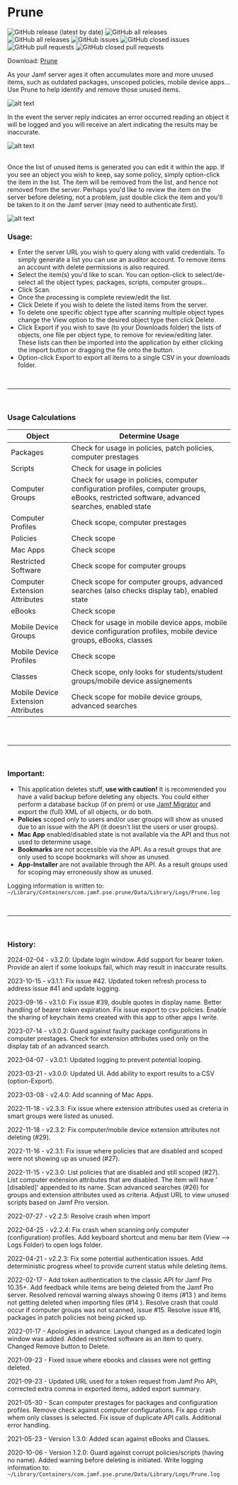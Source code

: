 # Prune
![GitHub release (latest by date)](https://img.shields.io/github/v/release/BIG-RAT/prune?display_name=tag) ![GitHub all releases](https://img.shields.io/github/downloads/BIG-RAT/prune/total)  ![GitHub all releases](https://img.shields.io/github/downloads/BIG-RAT/prune/latest/total)
 ![GitHub issues](https://img.shields.io/github/issues-raw/BIG-RAT/prune) ![GitHub closed issues](https://img.shields.io/github/issues-closed-raw/BIG-RAT/prune) ![GitHub pull requests](https://img.shields.io/github/issues-pr-raw/BIG-RAT/jamfcpr) ![GitHub closed pull requests](https://img.shields.io/github/issues-pr-closed-raw/BIG-RAT/prune)


Download: [Prune](https://github.com/BIG-RAT/prune/releases/latest/download/prune.zip)

As your Jamf server ages it often accumulates more and more unused items, such as outdated packages, unscoped policies, mobile device apps...  Use Prune to help identify and remove those unused items.

![alt text](./images/pruneApp.png "Prune")

In the event the server reply indicates an error occurred reading an object it will be logged and you will receive an alert indicating the results may be inaccurate.

![alt text](./images/pruneWarning.png "prune warning")<br><br>

Once the list of unused items is generated you can edit it within the app.  If you see an object you wish to keep, say some policy, simply option-click the item in the list.  The item will be removed from the list, and hence not removed from the server.  Perhaps you'd like to review the item on the server before deleting, not a problem, just double click the item and you'll be taken to it on the Jamf server (may need to authenticate first).

![alt text](./images/edit.png "modify/review")

### Usage:
* Enter the server URL you wish to query along with valid credentials.  To simply generate a list you can use an auditor account.  To remove items an account with delete permissions is also required.
* Select the item(s) you'd like to scan.  You can option-click to select/de-select all the object types; packages, scripts, computer groups...
* Click Scan.
* Once the processing is complete review/edit the list.
* Click Delete if you wish to delete the listed items from the server.
* To delete one specific object type after scanning multiple object types change the View option to the desired object type then click Delete.
* Click Export if you wish to save (to your Downloads folder) the lists of objects, one file per object type, to remove for review/editing later.  These lists can then be imported into the application by either clicking the import button or dragging the file onto the button.
* Option-click Export to export all items to a single CSV in your downloads folder.
 
<br><hr><br>
### Usage Calculations<br>

<table>
    <thead>
        <tr>
            <th>Object</th>
            <th>Determine Usage</th>
        </tr>
    </thead>
    <tbody>
        <tr>
            <td>Packages</td>
            <td>Check for usage in policies, patch policies, computer prestages</td>
        </tr>
        <tr>
            <td>Scripts</td>
            <td>Check for usage in policies</td>
        </tr>
        <tr>
            <td>Computer Groups</td>
            <td>Check for usage in policies, computer configuration profiles, computer groups, eBooks, restricted software, advanced searches, enabled state</td>
        </tr>
        <tr>
            <td>Computer Profiles</td>
            <td>Check scope, computer prestages</td>
        </tr>
        <tr>
            <td>Policies</td>
            <td>Check scope</td>
        </tr>
        <tr>
            <td>Mac Apps</td>
            <td>Check scope</td>
        </tr>
        <tr>
            <td>Restricted Software</td>
            <td>Check scope for computer groups</td>
        </tr>
        <tr>
            <td>Computer Extension Attributes</td>
            <td>Check scope for computer groups, advanced searches (also checks display tab), enabled state</td>
        </tr>
        <tr>
            <td>eBooks</td>
            <td>Check scope</td>
        </tr>
        <tr>
            <td>Mobile Device Groups</td>
            <td>Check for usage in mobile device apps, mobile device configuration profiles, mobile device groups, eBooks, classes</td>
        </tr>
        <tr>
            <td>Mobile Device Profiles</td>
            <td>Check scope</td>
        </tr>
        <tr>
            <td>Classes</td>
            <td>Check scope, only looks for students/student groups/mobile device assignements</td>
        </tr>
        <tr>
            <td>Mobile Device Extension Attributes</td>
            <td>Check scope for mobile device groups, advanced searches</td>
        </tr>
    </tbody>
</table>
<br><br>
<hr><br>

### Important:
* This application deletes stuff, <b>use with caution!</b>  It is recommended you have a valid backup before deleting any objects.  You could either perform a database backup (if on prem) or use [Jamf Migrator](https://github.com/jamf/JamfMigrator) and export the (full) XML of all objects, or do both.
* **Policies** scoped only to users and/or user groups will show as unused due to an issue with the API (it doesn't list the users or user groups).
* **Mac App** enabled/disabled state is not available via the API and thus not used to determine usage.
* **Bookmarks** are not accessible via the API.  As a result groups that are only used to scope bookmarks will show as unused.
* **App-Installer** are not available through the API.  As a result groups used for scoping may erroneously show as unused.

Logging information is written to: ```~/Library/Containers/com.jamf.pse.prune/Data/Library/Logs/Prune.log```

<br><hr><br>

### History:
2024-02-04 - v3.2.0: Update login window.  Add support for bearer token.  Provide an alert if some lookups fail, which may result in inaccurate results.

2023-10-15 - v3.1.1: Fix issue #42.  Updated token refresh process to address issue #41 and update logging.

2023-09-16 - v3.1.0: Fix issue #39, double quotes in display name.  Better handling of bearer token expiration.  Fix issue export to csv policies.  Enable the sharing of keychain items created with this app to other apps I write.

2023-07-14 - v3.0.2: Guard against faulty package configurations in computer prestages.  Check for extension attributes used only on the display tab of an advanced search.

2023-04-07 - v3.0.1: Updated logging to prevent potential looping.

2023-03-21 - v3.0.0: Updated UI.  Add ability to export results to a CSV (option-Export).

2023-03-08 - v2.4.0: Add scanning of Mac Apps.

2022-11-18 - v2.3.3: Fix issue where extension attributes used as creteria in smart groups were listed as unused.

2022-11-18 - v2.3.2: Fix computer/mobile device extension attributes not deleting (#29).

2022-11-16 - v2.3.1: Fix issue where policies that are disabled and scoped were not showing up as unused (#27).

2022-11-15 - v2.3.0: List policies that are disabled and still scoped (#27).  List computer extension attributes that are disabled.  The item will have '    [disabled]' appended to its name.  Scan advanced searches (#26) for groups and extension attributes used as criteria.  Adjust URL to view unused scripts based on Jamf Pro version.

2022-07-27 - v2.2.5: Resolve crash when import  

2022-04-25 - v2.2.4: Fix crash when scanning only computer (configuration) profiles.  Add keyboard shortcut and menu bar item (View --> Logs Folder) to open logs folder.

2022-04-21 - v2.2.3: Fix some potential authentication issues.  Add deterministic progress wheel to provide current status while deleting items.

2022-02-17 - Add token authentication to the classic API for Jamf Pro 10.35+. Add feedback while items are being deleted from the Jamf Pro server. Resolved removal warning always showing 0 items (#13 ) and items not getting deleted when importing files (#14 ). Resolve crash that could occur if computer groups was not scanned, issue #15.  Resolve issue #16, packages in patch policies not being picked up.

2022-01-17 - Apologies in advance.  Layout changed as a dedicated login window was added.  Added restricted software as an item to query.  Changed Remove button to Delete.

2021-09-23 - Fixed issue where ebooks and classes were not getting deleted.

2021-09-23 - Updated URL used for a token request from Jamf Pro API, corrected extra comma in exported items, added export summary.

2021-05-30 - Scan computer prestages for packages and configuration profiles.  Remove check against computer configurations.  Fix app crash whem only classes is selected.  Fix issue of duplicate API calls.  Additional error handling.

2021-05-23 - Version 1.3.0: Added scan against eBooks and Classes.

2020-10-06 - Version 1.2.0: Guard against corrupt policies/scripts (having no name).  Added warning before deleting is initiated.  Write logging information to: ```~/Library/Containers/com.jamf.pse.prune/Data/Library/Logs/Prune.log```

